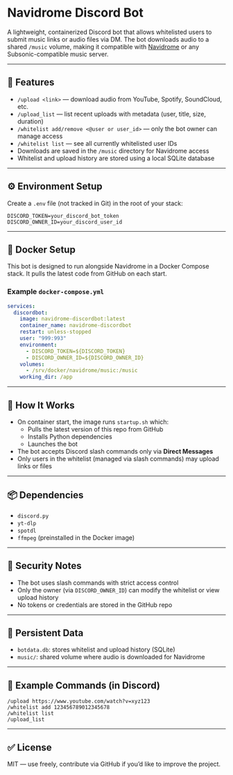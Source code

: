 # Navidrome Discord Bot

A lightweight, containerized Discord bot that allows whitelisted users to submit music links or audio files via DM. The bot downloads audio to a shared `/music` volume, making it compatible with [Navidrome](https://www.navidrome.org/) or any Subsonic-compatible music server.

---

## 🎯 Features

- `/upload <link>` — download audio from YouTube, Spotify, SoundCloud, etc.
- `/upload_list` — list recent uploads with metadata (user, title, size, duration)
- `/whitelist add/remove <@user or user_id>` — only the bot owner can manage access
- `/whitelist list` — see all currently whitelisted user IDs
- Downloads are saved in the `/music` directory for Navidrome access
- Whitelist and upload history are stored using a local SQLite database

---

## ⚙️ Environment Setup

Create a `.env` file (not tracked in Git) in the root of your stack:

```env
DISCORD_TOKEN=your_discord_bot_token
DISCORD_OWNER_ID=your_discord_user_id
```

---

## 🐳 Docker Setup

This bot is designed to run alongside Navidrome in a Docker Compose stack. It pulls the latest code from GitHub on each start.

### Example `docker-compose.yml`

```yaml
services:
  discordbot:
    image: navidrome-discordbot:latest
    container_name: navidrome-discordbot
    restart: unless-stopped
    user: "999:993"
    environment:
      - DISCORD_TOKEN=${DISCORD_TOKEN}
      - DISCORD_OWNER_ID=${DISCORD_OWNER_ID}
    volumes:
      - /srv/docker/navidrome/music:/music
    working_dir: /app
```

---

## 🧠 How It Works

- On container start, the image runs `startup.sh` which:
  - Pulls the latest version of this repo from GitHub
  - Installs Python dependencies
  - Launches the bot
- The bot accepts Discord slash commands only via **Direct Messages**
- Only users in the whitelist (managed via slash commands) may upload links or files

---

## 📦 Dependencies

- `discord.py`
- `yt-dlp`
- `spotdl`
- `ffmpeg` (preinstalled in the Docker image)

---

## 🔐 Security Notes

- The bot uses slash commands with strict access control
- Only the owner (via `DISCORD_OWNER_ID`) can modify the whitelist or view upload history
- No tokens or credentials are stored in the GitHub repo

---

## 📁 Persistent Data

- `botdata.db`: stores whitelist and upload history (SQLite)
- `music/`: shared volume where audio is downloaded for Navidrome

---

## 🧪 Example Commands (in Discord)

```
/upload https://www.youtube.com/watch?v=xyz123
/whitelist add 123456789012345678
/whitelist list
/upload_list
```

---

## ✅ License

MIT — use freely, contribute via GitHub if you’d like to improve the project.

